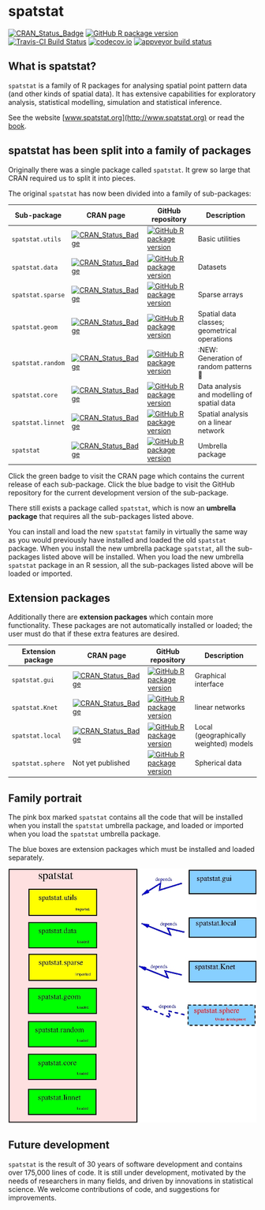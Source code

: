 spatstat
========

[![CRAN_Status_Badge](http://www.r-pkg.org/badges/version/spatstat)](http://cran.r-project.org/web/packages/spatstat)
[![GitHub R package version](https://img.shields.io/github/r-package/v/spatstat/spatstat)](https://github.com/spatstat/spatstat)
[![Travis-CI Build Status](https://travis-ci.org/spatstat/spatstat.png?branch=master)](https://travis-ci.org/spatstat/spatstat)
[![codecov.io](https://codecov.io/github/spatstat/spatstat/coverage.svg)](https://codecov.io/github/spatstat/spatstat?branch=covr)
[![appveyor build status](https://ci.appveyor.com/api/projects/status/github/spatstat/spatstat)](https://ci.appveyor.com/api/projects/status/github/spatstat/spatstat)

## What is spatstat?

`spatstat` is a family of R packages for analysing 
spatial point pattern data (and other kinds of spatial data).
It has extensive capabilities for exploratory analysis,
statistical modelling, simulation and statistical inference.

See the website [www.spatstat.org](http://www.spatstat.org)
or read the [book](http://book.spatstat.org).

## spatstat has been split into a family of packages

Originally there was a single package called `spatstat`.
It grew so large that CRAN required us to split it into pieces.

The original `spatstat` has now been divided into a family of sub-packages:

| Sub-package | CRAN page | GitHub repository | Description |
| ----------  | --------- | ----------------- | ----------  |
| `spatstat.utils` | [![CRAN_Status_Badge](http://www.r-pkg.org/badges/version/spatstat.utils)](http://cran.r-project.org/web/packages/spatstat.utils) | [![GitHub R package version](https://img.shields.io/github/r-package/v/spatstat/spatstat.utils)](https://github.com/spatstat/spatstat.utils) | Basic utilities |
| `spatstat.data` | [![CRAN_Status_Badge](http://www.r-pkg.org/badges/version/spatstat.data)](http://cran.r-project.org/web/packages/spatstat.data) | [![GitHub R package version](https://img.shields.io/github/r-package/v/spatstat/spatstat.data)](https://github.com/spatstat/spatstat.data) | Datasets |
| `spatstat.sparse` | [![CRAN_Status_Badge](http://www.r-pkg.org/badges/version/spatstat.sparse)](http://cran.r-project.org/web/packages/spatstat.sparse) | [![GitHub R package version](https://img.shields.io/github/r-package/v/spatstat/spatstat.sparse)](https://github.com/spatstat/spatstat.sparse) | Sparse arrays |
| `spatstat.geom` | [![CRAN_Status_Badge](http://www.r-pkg.org/badges/version/spatstat.geom)](http://cran.r-project.org/web/packages/spatstat.geom) | [![GitHub R package version](https://img.shields.io/github/r-package/v/spatstat/spatstat.geom)](https://github.com/spatstat/spatstat.geom) | Spatial data classes; geometrical operations |
| `spatstat.random` | [![CRAN_Status_Badge](http://www.r-pkg.org/badges/version/spatstat.random)](http://cran.r-project.org/web/packages/spatstat.random) | [![GitHub R package version](https://img.shields.io/github/r-package/v/spatstat/spatstat.random)](https://github.com/spatstat/spatstat.random) |  :NEW: Generation of random patterns :kangaroo:  |
| `spatstat.core` | [![CRAN_Status_Badge](http://www.r-pkg.org/badges/version/spatstat.core)](http://cran.r-project.org/web/packages/spatstat.core) | [![GitHub R package version](https://img.shields.io/github/r-package/v/spatstat/spatstat.core)](https://github.com/spatstat/spatstat.core) | Data analysis and modelling of spatial data |
| `spatstat.linnet` | [![CRAN_Status_Badge](http://www.r-pkg.org/badges/version/spatstat.linnet)](http://cran.r-project.org/web/packages/spatstat.linnet) | [![GitHub R package version](https://img.shields.io/github/r-package/v/spatstat/spatstat.linnet)](https://github.com/spatstat/spatstat.linnet) | Spatial analysis on a linear network |
| `spatstat` | [![CRAN_Status_Badge](http://www.r-pkg.org/badges/version/spatstat)](http://cran.r-project.org/web/packages/spatstat) | [![GitHub R package version](https://img.shields.io/github/r-package/v/spatstat/spatstat)](https://github.com/spatstat/spatstat) | Umbrella package |

Click the green badge to visit the CRAN page which contains the current
release of each sub-package. Click the blue badge to visit the GitHub repository
for the current development version of the sub-package. 

There still exists a package called `spatstat`, which is now an
**umbrella package** that requires all the sub-packages listed above.

You can install and load the new `spatstat` family in virtually the
same way as you would previously have installed and loaded the old `spatstat` package.
When you install the new umbrella package `spatstat`, all the sub-packages listed above will
be installed. When you load the new umbrella `spatstat` package in an R session,
all the sub-packages listed above will be loaded or imported.

## Extension packages

Additionally there are **extension packages** which contain more
functionality. These packages are not automatically installed or loaded;
the user must do that if these extra features are desired.

| Extension package | CRAN page | GitHub repository | Description |
| ----------------  | --------- | ----------------- | ----------  |
| `spatstat.gui` | [![CRAN_Status_Badge](http://www.r-pkg.org/badges/version/spatstat.gui)](http://cran.r-project.org/web/packages/spatstat.gui)  | [![GitHub R package version](https://img.shields.io/github/r-package/v/spatstat/spatstat.gui)](https://github.com/spatstat/spatstat.gui) | Graphical interface |
| `spatstat.Knet` | [![CRAN_Status_Badge](http://www.r-pkg.org/badges/version/spatstat.Knet)](http://cran.r-project.org/web/packages/spatstat.Knet) | [![GitHub R package version](https://img.shields.io/github/r-package/v/spatstat/spatstat.Knet)](https://github.com/spatstat/spatstat.Knet) | linear networks |
| `spatstat.local` | [![CRAN_Status_Badge](http://www.r-pkg.org/badges/version/spatstat.local)](http://cran.r-project.org/web/packages/spatstat.local) | [![GitHub R package version](https://img.shields.io/github/r-package/v/baddstats/spatstat.local)](https://github.com/baddstats/spatstat.local) | Local (geographically weighted) models |
| `spatstat.sphere` | Not yet published | [![GitHub R package version](https://img.shields.io/github/r-package/v/spatstat/spatstat.sphere)](https://github.com/spatstat/spatstat.sphere) | Spherical data |

## Family portrait 

The pink box marked `spatstat` contains all the code that will be
installed when you install the `spatstat` umbrella package, and loaded
or imported when you load the `spatstat` umbrella package.

The blue boxes are extension packages which must be installed and loaded
separately.

![Spatstat pieces](RepoStuff/newnewspatstat.jpg)

## Future development

`spatstat` is the result of 30 years of software development
and contains over 175,000 lines of code.
It is still under
development, motivated by the needs of researchers in many fields,
and driven by innovations in statistical science.
We welcome contributions of code, and suggestions
for improvements.
